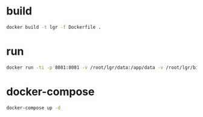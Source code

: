 # build
```bash
docker build -t lgr -f Dockerfile .
```

# run
```bash
docker run -ti -p 8081:8081 -v /root/lgr/data:/app/data -v /root/lgr/bin:/app/bin -e UID=$UID -e GID=$(id -g) lgr
```

# docker-compose

```bash
docker-compose up -d
```